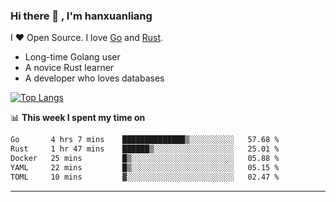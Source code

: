 ### Hi there 👋 , I'm hanxuanliang

<!--
**hanxuanliang/hanxuanliang** is a ✨ _special_ ✨ repository because its `README.md` (this file) appears on your GitHub profile.

Here are some ideas to get you started:

- 🔭 I’m currently working on ...
- 🌱 I’m currently learning ...
- 👯 I’m looking to collaborate on ...
- 🤔 I’m looking for help with ...
- 💬 Ask me about ...
- 📫 How to reach me: ...
- 😄 Pronouns: ...
- ⚡ Fun fact: ...
-->
I ❤ Open Source. I love [Go](https://golang.org) and [Rust](https://www.rust-lang.org/zh-CN/).

* Long-time Golang user
* A novice Rust learner
* A developer who loves databases

[![Top Langs](https://github-readme-stats.vercel.app/api?username=hanxuanliang&show_icons=true&count_private=true&line_height=40)](https://github.com/anuraghazra/github-readme-stats)

📊 **This week I spent my time on**
<!--START_SECTION:waka-->

```txt
Go       4 hrs 7 mins    ██████████████▒░░░░░░░░░░   57.68 %
Rust     1 hr 47 mins    ██████▒░░░░░░░░░░░░░░░░░░   25.01 %
Docker   25 mins         █▒░░░░░░░░░░░░░░░░░░░░░░░   05.88 %
YAML     22 mins         █▒░░░░░░░░░░░░░░░░░░░░░░░   05.15 %
TOML     10 mins         ▓░░░░░░░░░░░░░░░░░░░░░░░░   02.47 %
```

<!--END_SECTION:waka-->

***
